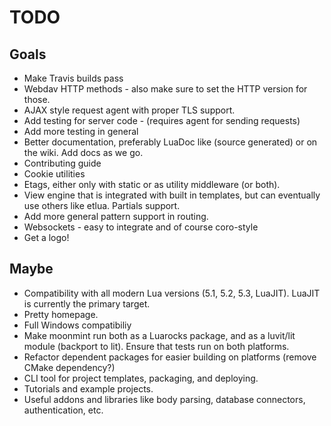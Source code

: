 # TODO

## Goals
* Make Travis builds pass
* Webdav HTTP methods - also make sure to set the HTTP version for those.
* AJAX style request agent with proper TLS support.
* Add testing for server code - (requires agent for sending requests)
* Add more testing in general
* Better documentation, preferably LuaDoc like (source generated) or on the wiki. Add docs as we go.
* Contributing guide
* Cookie utilities
* Etags, either only with static or as utility middleware (or both).
* View engine that is integrated with built in templates, but can eventually use others like etlua. Partials support.
* Add more general pattern support in routing.
* Websockets - easy to integrate and of course coro-style
* Get a logo!

## Maybe
* Compatibility with all modern Lua versions (5.1, 5.2, 5.3, LuaJIT). LuaJIT is currently the primary target.
* Pretty homepage.
* Full Windows compatibiliy
* Make moonmint run both as a Luarocks package, and as a luvit/lit module (backport to lit). Ensure that tests run on both platforms.
* Refactor dependent packages for easier building on platforms (remove CMake dependency?)
* CLI tool for project templates, packaging, and deploying.
* Tutorials and example projects.
* Useful addons and libraries like body parsing, database connectors, authentication, etc.
